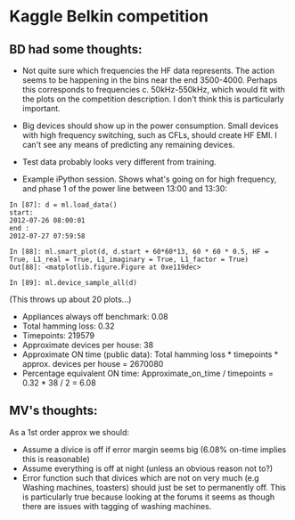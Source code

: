 Kaggle Belkin competition
=========================

BD had some thoughts:
---------------------

* Not quite sure which frequencies the HF data represents. The action seems to be happening in the bins near the end 3500-4000. Perhaps this corresponds to frequencies c. 50kHz-550kHz, which would fit with the plots on the competition description. I don't think this is particularly important.

* Big devices should show up in the power consumption. Small devices with high frequency switching, such as CFLs, should create HF EMI. I can't see any means of predicting any remaining devices.

* Test data probably looks very different from training.

* Example iPython session. Shows what's going on for high frequency, and phase 1 of the power line between 13:00 and 13:30:


```
In [87]: d = ml.load_data()
start: 
2012-07-26 08:00:01
end : 
2012-07-27 07:59:58

In [88]: ml.smart_plot(d, d.start + 60*60*13, 60 * 60 * 0.5, HF = True, L1_real = True, L1_imaginary = True, L1_factor = True)
Out[88]: <matplotlib.figure.Figure at 0xe119dec>

In [89]: ml.device_sample_all(d)
```

(This throws up about 20 plots...)

* Appliances always off benchmark: 0.08
* Total hamming loss: 0.32
* Timepoints: 219579
* Approximate devices per house: 38
* Approximate ON time (public data): Total hamming loss * timepoints * approx. devices per house = 2670080
* Percentage equivalent ON time: Approximate_on_time / timepoints = 0.32 * 38 / 2 = 6.08

MV's thoughts:
--------------
As a 1st order approx we should:

* Assume a divice is off if error margin seems big (6.08% on-time
  implies this is reasonable)
* Assume everything is off at night (unless an obvious reason not to?)
* Error function such that divices which are not on very much (e.g
  Washing machines, toasters) should just be set to permanently off.
  This is particularly true because looking at the forums it seems as
  though there are issues with tagging of washing machines.
  
